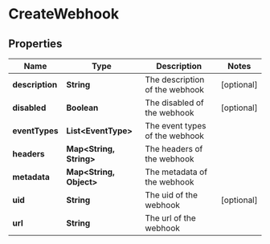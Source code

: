 

# CreateWebhook


## Properties

Name | Type | Description | Notes
------------ | ------------- | ------------- | -------------
**description** | **String** | The description of the webhook |  [optional]
**disabled** | **Boolean** | The disabled of the webhook |  [optional]
**eventTypes** | **List&lt;EventType&gt;** | The event types of the webhook | 
**headers** | **Map&lt;String, String&gt;** | The headers of the webhook | 
**metadata** | **Map&lt;String, Object&gt;** | The metadata of the webhook | 
**uid** | **String** | The uid of the webhook |  [optional]
**url** | **String** | The url of the webhook | 



